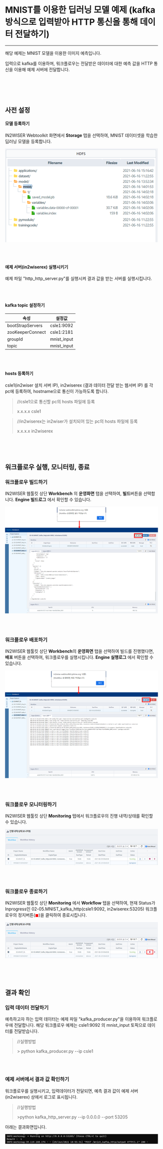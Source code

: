 # MNIST를 이용한 딥러닝 모델 예제 (kafka방식으로 입력받아 HTTP 통신을 통해 데이터 전달하기) 

---

해당 예제는 MNIST 모델을 이용한 이미지 예측입니다. 

입력으로 kafka를 이용하며, 워크플로우는 전달받은 데이터에 대한 예측 값을 HTTP 통신을 이용해 예제 서버에 전달합니다.

<br/><br/>

<br/>


## 사전 설정

<h4>모델 등록하기</h4>

IN2WISER Webtoolkit 화면에서 <b>Storage</b> 탭을 선택하여, MNIST 데이터셋을 학습한 딥러닝 모델을 등록합니다.

![reg_model](./images/2.2.2.5.reg_model.png)

<br/><br/>

<h4>예제 서버(in2wiserex) 실행시키기</h4>

예제 파일 "http_http_server.py"를 실행시켜 결과 값을 받는 서버를 실행시킵니다.

<br/><br/>

<h4>kafka topic 설정하기</h4>

| 속성             | 설정값      |
| ---------------- | ----------- |
| bootStrapServers | csle1:9092  |
| zooKeeperConnect | csle1:2181  |
| groupId          | mnist_input |
| topic            | mnist_input |

<br/><br/>

<h4>hosts 등록하기</h4>

csle1(in2wiser 설치 서버 IP), in2wiserex (결과 데이터 전달 받는 웹서버 IP) 를 각 pc에 등록하여, hostname으로 통신이 가능하도록 합니다.

>//csle1으로 통신할 pc의 hosts 파일에 등록
>
>x.x.x.x	csle1



>//in2wiserex는 in2wiser가 설치되어 있는 pc의 hosts 파일에 등록
>
>x.x.x.x	in2wiserex

<br/><br/><br/>

## 워크플로우 실행, 모니터링, 종료

<h3>워크플로우 빌드하기</h3>

IN2WISER 웹툴킷 상단 <b>Workbench</b> 의 <b>운영화면</b> 탭을 선택하여, <b>빌드</b>버튼을 선택합니다. <b>Engine 빌드로그</b> 에서 확인할 수 있습니다.

![build](./images/2.2.2.5.build.png)

<br/><br/>

<h3>워크플로우 배포하기</h3>

IN2WISER 웹툴킷 상단 <b>Workbench</b>의 <b>운영화면</b> 탭을 선택하여 빌드를 진행했다면, <b>배포</b> 버튼을 선택하여, 워크플로우를 실행시킵니다.  <b>Engine 실행로그</b> 에서 확인할 수 있습니다.

![deploy](./images/2.2.2.5.deploy.png)

<br/><br/>

<h3>워크플로우 모니터링하기</h3>

IN2WISER 웹툴킷 상단 <b>Monitoring</b> 탭에서 워크플로우의 진행 내역/상태를 확인할 수 있습니다.

![monitoring](./images/2.2.2.5.monitoring.png)

<br/><br/>

<h3>워크플로우 종료하기</h3>

IN2WISER  웹툴킷 상단 <b>Monitoring</b> 에서 <b>Workflow</b> 탭을 선택하여, 현재 Status가 Inprogress인 02-05.MNIST_kafka_http(csle1:9092, in2wiserex:53205) 워크플로우의 정지버튼(<span style="color:red">&#9724;</span>)을 클릭하여 종료시킵니다.

![terminated](./images/2.2.2.5.terminated.png)

<br/><br/><br/>

## 결과 확인

<h3> 입력 데이터 전달하기</h3>

예측하고자 하는 입력 데이터는 예제 파일 "kafka_producer.py"을 이용하여 워크플로우에 전달합니다. 해당 워크플로우 예제는 csle1:9092 의  mnist_input 토픽으로 데이터를 전달받습니다.

> //실행방법
>
> \> python kafka_producer.py --ip csle1

<br/><br/>

<h3>예제 서버에서 결과 값 확인하기</h3>

워크플로우를 실행시키고, 입력데이터가 전달되면, 예측 결과 값이 예제 서버(in2wiserex) 상에서 로그로 표시됩니다.

> //실행방법
>
> \>python kafka_http_server.py --ip 0.0.0.0 --port 53205

아래는 결과화면입니다.

![result](./images/2.2.2.5.result.png)

<br/>

<br/>

<br/>

